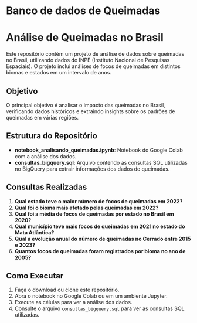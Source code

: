 # Banco de dados de Queimadas 
# Análise de Queimadas no Brasil

Este repositório contém um projeto de análise de dados sobre queimadas no Brasil, utilizando dados do INPE (Instituto Nacional de Pesquisas Espaciais). O projeto inclui análises de focos de queimadas em distintos biomas e estados em um intervalo de anos.

## Objetivo

O principal objetivo é analisar o impacto das queimadas no Brasil, verificando dados históricos e extraindo insights sobre os padrões de queimadas em várias regiões.

## Estrutura do Repositório

- **notebook_analisando_queimadas.ipynb**: Notebook do Google Colab com a análise dos dados.
- **consultas_bigquery.sql**: Arquivo contendo as consultas SQL utilizadas no BigQuery para extrair informações dos dados de queimadas.

## Consultas Realizadas

1. **Qual estado teve o maior número de focos de queimadas em 2022?**
2. **Qual foi o bioma mais afetado pelas queimadas em 2022?**
3. **Qual foi a média de focos de queimadas por estado no Brasil em 2020?**
4. **Qual município teve mais focos de queimadas em 2021 no estado do Mata Atlântica?**
5. **Qual a evolução anual do número de queimadas no Cerrado entre 2015 e 2023?**
6. **Quantos focos de queimadas foram registrados por bioma no ano de 2005?**

## Como Executar

1. Faça o download ou clone este repositório.
2. Abra o notebook no Google Colab ou em um ambiente Jupyter.
3. Execute as células para ver a análise dos dados.
4. Consulte o arquivo `consultas_bigquery.sql` para ver as consultas SQL utilizadas.

